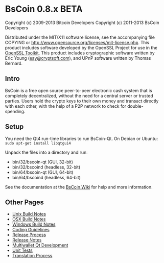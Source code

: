 BsCoin 0.8.x BETA
====================

Copyright (c) 2009-2013 Bitcoin Developers
Copyright (c) 2011-2013 BsCoin Developers

Distributed under the MIT/X11 software license, see the accompanying
file COPYING or http://www.opensource.org/licenses/mit-license.php.
This product includes software developed by the OpenSSL Project for use in the [OpenSSL Toolkit](http://www.openssl.org/). This product includes
cryptographic software written by Eric Young ([eay@cryptsoft.com](mailto:eay@cryptsoft.com)), and UPnP software written by Thomas Bernard.


Intro
---------------------
BsCoin is a free open source peer-to-peer electronic cash system that is
completely decentralized, without the need for a central server or trusted
parties.  Users hold the crypto keys to their own money and transact directly
with each other, with the help of a P2P network to check for double-spending.


Setup
---------------------
You need the Qt4 run-time libraries to run BsCoin-Qt. On Debian or Ubuntu:
	`sudo apt-get install libqtgui4`

Unpack the files into a directory and run:

- bin/32/bscoin-qt (GUI, 32-bit)
- bin/32/bscoind (headless, 32-bit)
- bin/64/bscoin-qt (GUI, 64-bit)
- bin/64/bscoind (headless, 64-bit)

See the documentation at the [BsCoin Wiki](http://bscoin.info)
for help and more information.


Other Pages
---------------------
- [Unix Build Notes](build-unix.md)
- [OSX Build Notes](build-osx.md)
- [Windows Build Notes](build-msw.md)
- [Coding Guidelines](coding.md)
- [Release Process](release-process.md)
- [Release Notes](release-notes.md)
- [Multiwallet Qt Development](multiwallet-qt.md)
- [Unit Tests](unit-tests.md)
- [Translation Process](translation_process.md)
